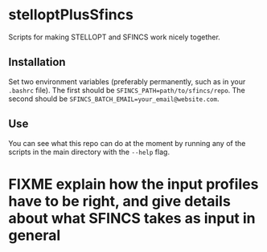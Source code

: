 # stelloptPlusSfincs
Scripts for making STELLOPT and SFINCS work nicely together.

## Installation

Set two environment variables (preferably permanently, such as in your `.bashrc` file). The first should be `SFINCS_PATH=path/to/sfincs/repo`. The second should be `SFINCS_BATCH_EMAIL=your_email@website.com`.

## Use

You can see what this repo can do at the moment by running any of the scripts in the main directory with the `--help` flag.

# FIXME explain how the input profiles have to be right, and give details about what SFINCS takes as input in general
